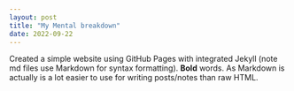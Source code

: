 ```yaml
--- 
layout: post 
title: "My Mental breakdown" 
date: 2022-09-22
--- 
```

 
Created a simple website using GitHub Pages with integrated Jekyll (note md files use Markdown for syntax 
formatting).  **Bold** words.  As Markdown is actually is a lot easier to use for writing posts/notes than raw 
HTML. 
